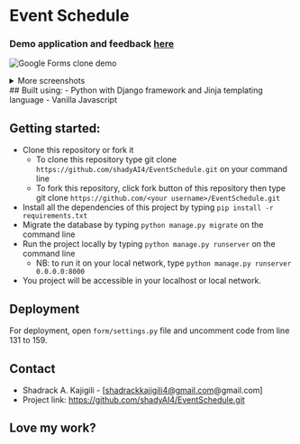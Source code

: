 # Event Schedule

### Demo application and feedback [here](https://google-forms-clone.herokuapp.com/form/in60XZ4GWUswvkaKEOxONvIKkhy4gl/viewform)

![Google Forms clone demo](https://drive.google.com/uc?export=view&id=1GEApyE6aRP74zf2ltmTqpr97NDMHOHbP) 

<details>
<summary>
More screenshots
</summary>

![Google Forms clone demo](https://drive.google.com/uc?export=view&id=1QhPVWHXKApcv5V6FzrHRzut7a5-1Mgp4)
![Google Forms clone demo](https://drive.google.com/uc?export=view&id=1Nwz642ORdTCd6KdsaN28Tt142K3wH-pt)
##### For the best experience, please use a device with a width of at least 350px
- Note that this Google Forms CLONE don't support image uploading due to [Heroku policy](https://help.heroku.com/K1PPS2WM/why-are-my-file-uploads-missing-deleted)

</details>
## Built using:
- Python with Django framework and Jinja templating language
- Vanilla Javascript

## Getting started:
- Clone this repository or fork it
    - To clone this repository type git clone `https://github.com/shadyAI4/EventSchedule.git` on your command line
    - To fork this repository, click fork button of this repository then type git clone `https://github.com/<your username>/EventSchedule.git`
- Install all the dependencies of this project by typing `pip install -r requirements.txt`
- Migrate the database by typing `python manage.py migrate` on the command line
- Run the project locally by typing `python manage.py runserver` on the command line
    - NB: to run it on your local network, type `python manage.py runserver 0.0.0.0:8000`
- You project will be accessible in your localhost or local network.

## Deployment
For deployment, open `form/settings.py` file and uncomment code from line 131 to 159.

<!-- ## License
Distributed under the [MIT](https://github.com/kimlimjustin/google-form-clone/blob/master/LICENSE) License. See [`LICENSE`](https://github.com/kimlimjustin/google-form-clone/blob/master/LICENSE) for more information. -->

## Contact
- Shadrack A. Kajigili - [shadrackkajigili4@gmail.com@gmail.com]
- Project link: https://github.com/shadyAI4/EventSchedule.git

## Love my work?

<!-- <a href='https://ko-fi.com/kimlimjustin' target='_blank'><img height='35' style='border:0px;height:34px;' src='https://az743702.vo.msecnd.net/cdn/kofi3.png?v=0' border='0' alt='Buy Me a Coffee at ko-fi.com' /> -->